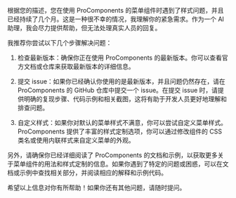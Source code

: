 根据您的描述，您在使用 ProComponents 的菜单组件时遇到了样式问题，并且已经持续了几个月。这是一种很不幸的情况，我理解你的紧急需求。作为一个 AI 助理，我会尽力提供帮助，但无法处理真实人员的回复。

我推荐你尝试以下几个步骤解决问题：

1. 检查最新版本：确保你正在使用 ProComponents 的最新版本。你可以查看官方文档或仓库来获取最新版本的详细信息。

2. 提交 issue：如果你已经确认你使用的是最新版本，并且问题仍然存在，请在 ProComponents 的 GitHub 仓库中提交一个 issue。在提交 issue 时，请提供明确的复现步骤、代码示例和相关截图，这将有助于开发人员更好地理解和排查问题。

3. 自定义样式：如果你对默认的菜单样式不满意，你可以尝试自定义菜单样式。ProComponents 提供了丰富的样式定制选项，你可以通过修改组件的 CSS 类名或使用内联样式来自定义菜单的外观。

另外，请确保你已经详细阅读了 ProComponents 的文档和示例，以获取更多关于菜单组件的用法和样式定制的信息。如果你遇到了特定的问题或困惑，可以在文档或示例中查找相关部分，并阅读相应的解释和示例代码。

希望以上信息对你有所帮助！如果你还有其他问题，请随时提问。
